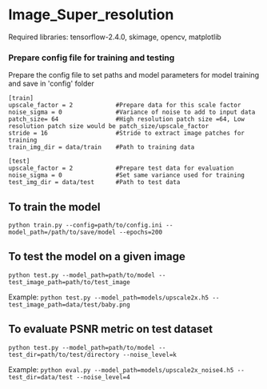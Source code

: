 # Image_Super_resolution

Required libraries: tensorflow-2.4.0, skimage, opencv, matplotlib

### Prepare config file for training and testing
Prepare the config file to set paths and model parameters for model training and save in 'config' folder

```
[train]
upscale_factor = 2            #Prepare data for this scale factor
noise_sigma = 0               #Variance of noise to add to input data
patch_size= 64                #High resolution patch size =64, Low resolution patch size would be patch_size/upscale_factor
stride = 16                   #Stride to extract image patches for training
train_img_dir = data/train    #Path to training data

[test]
upscale_factor = 2            #Prepare test data for evaluation
noise_sigma = 0               #Set same variance used for training
test_img_dir = data/test      #Path to test data
```



## To train the model

```python train.py --config=path/to/config.ini --model_path=/path/to/save/model --epochs=200```

## To test the model on a given image

```python test.py --model_path=path/to/model --test_image_path=path/to/test_image```

Example:
```python test.py --model_path=models/upscale2x.h5 --test_image_path=data/test/baby.png```

## To evaluate PSNR metric on test dataset 

```python test.py --model_path=path/to/model --test_dir=path/to/test/directory --noise_level=k```

Example:
```python eval.py --model_path=models/upscale2x_noise4.h5 --test_dir=data/test --noise_level=4```
